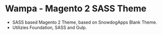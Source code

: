 # Wampa - Magento 2 SASS Theme

* SASS based Magento 2 Theme, based on SnowdogApps Blank Theme.
* Utilizies Foundation, SASS and Gulp.
